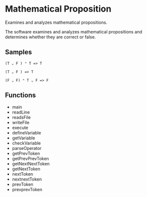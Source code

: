 # Mathematical Proposition

Examines and analyzes mathematical propositions.

The software examines and analyzes mathematical propositions and determines whether they are correct or false.

## Samples

```
(T ⌄ F ) ⌃ T => T
```

```
(T ⌄ F ) => T
```

```
(F ⌄ F) ⌃ T ⌄ F => F
```

## Functions

- main
- readLine
- readsFile
- writeFile
- execute
- defineVariable
- getVariable
- checkVariable
- parseOperator
- getPrevToken
- getPrevPrevToken
- getNextNextToken
- getNextToken
- nextToken
- nextnextToken
- prevToken
- prevprevToken
